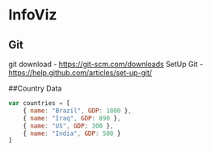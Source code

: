 # InfoViz
## Git
git download - https://git-scm.com/downloads
SetUp Git - https://help.github.com/articles/set-up-git/

##Country Data
```javascript
var countries = [
    { name: "Brazil", GDP: 1000 },
    { name: "Iraq", GDP: 890 },
    { name: "US", GDP: 300 },
    { name: "India", GDP: 500 }
]
```
